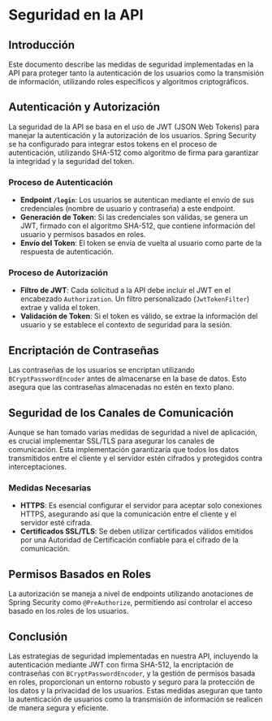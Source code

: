 # Seguridad en la API

## Introducción

Este documento describe las medidas de seguridad implementadas en la API para proteger tanto la autenticación de los usuarios como la transmisión de información, utilizando roles específicos y algoritmos criptográficos. 

## Autenticación y Autorización

La seguridad de la API se basa en el uso de JWT (JSON Web Tokens) para manejar la autenticación y la autorización de los usuarios. Spring Security se ha configurado para integrar estos tokens en el proceso de autenticación, utilizando SHA-512 como algoritmo de firma para garantizar la integridad y la seguridad del token.

### Proceso de Autenticación

- **Endpoint `/login`**: Los usuarios se autentican mediante el envío de sus credenciales (nombre de usuario y contraseña) a este endpoint.
- **Generación de Token**: Si las credenciales son válidas, se genera un JWT, firmado con el algoritmo SHA-512, que contiene información del usuario y permisos basados en roles.
- **Envío del Token**: El token se envía de vuelta al usuario como parte de la respuesta de autenticación.

### Proceso de Autorización

- **Filtro de JWT**: Cada solicitud a la API debe incluir el JWT en el encabezado `Authorization`. Un filtro personalizado (`JwtTokenFilter`) extrae y valida el token.
- **Validación de Token**: Si el token es válido, se extrae la información del usuario y se establece el contexto de seguridad para la sesión.

## Encriptación de Contraseñas

Las contraseñas de los usuarios se encriptan utilizando `BCryptPasswordEncoder` antes de almacenarse en la base de datos. Esto asegura que las contraseñas almacenadas no estén en texto plano.

## Seguridad de los Canales de Comunicación

Aunque se han tomado varias medidas de seguridad a nivel de aplicación, es crucial implementar SSL/TLS para asegurar los canales de comunicación. Esta implementación garantizaría que todos los datos transmitidos entre el cliente y el servidor estén cifrados y protegidos contra interceptaciones.

### Medidas Necesarias

- **HTTPS**: Es esencial configurar el servidor para aceptar solo conexiones HTTPS, asegurando así que la comunicación entre el cliente y el servidor esté cifrada.
- **Certificados SSL/TLS**: Se deben utilizar certificados válidos emitidos por una Autoridad de Certificación confiable para el cifrado de la comunicación.

## Permisos Basados en Roles

La autorización se maneja a nivel de endpoints utilizando anotaciones de Spring Security como `@PreAuthorize`, permitiendo así controlar el acceso basado en los roles de los usuarios.

## Conclusión

Las estrategias de seguridad implementadas en nuestra API, incluyendo la autenticación mediante JWT con firma SHA-512, la encriptación de contraseñas con `BCryptPasswordEncoder`, y la gestión de permisos basada en roles, proporcionan un entorno robusto y seguro para la protección de los datos y la privacidad de los usuarios. Estas medidas aseguran que tanto la autenticación de usuarios como la transmisión de información se realicen de manera segura y eficiente.
